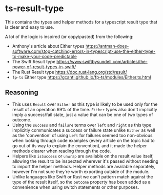 # ts-result-type

This contains the types and helper methods for a typescript result type that is clear and easy to use.

A lot of the logic is inspired (or copy/pasted) from the following:

- Anthony's article about Either types https://antman-does-software.com/stop-catching-errors-in-typescript-use-the-either-type-to-make-your-code-predictable
- The Swift Result type https://www.swiftbysundell.com/articles/the-power-of-result-types-in-swift/
- The Rust Result type https://doc.rust-lang.org/std/result/
- `fp-ts` Either type  https://gcanti.github.io/fp-ts/modules/Either.ts.html

## Reasoning

- This uses `Result` over `Either` as this type is likely to be used only for the result of an operation 99% of the time. `Either` types also don't implicitly imply a success/fail state, just a value that can be one of two types of outcome.
- Using the `success` and `failure` terms over `left` and `right` as this type implicitly communicates a success or failure state unlike `Either` as well as the 'convention' of using `Left` for failures seemed too non-obvious when looking through code examples (every article on the topic had to go out of its way to explain the convention), and it made the helper methods clearer when reading through the code.
- Helpers like `isSuccess` or `unwrap` are available on the result value itself, allowing the result to be inspected wherever it's passed without needing to import the helper methods. Helper methods are available separately, however I'm not sure they're worth exporting outside of the module.
- Unlike languages like Swift or Rust we can't pattern match against the type of the result itself, so the `outcome` property has been added as a convenience when using switch statements or other purposes.
